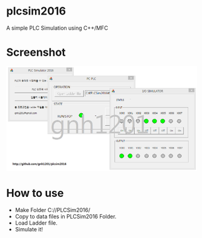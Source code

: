 # plcsim2016
A simple PLC Simulation using C++/MFC

# Screenshot
![Screenshot](https://raw.githubusercontent.com/gnh1201/plcsim2016/master/screenshot.png)

# How to use
- Make Folder C://PLCSim2016/
- Copy to data files in PLCSim2016 Folder.
- Load Ladder file.
- Simulate it!
